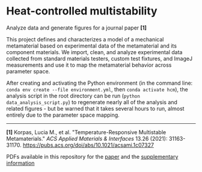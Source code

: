 # Heat-controlled multistability
Analyze data and generate figures for a journal paper **[1]**

This project defines and characterizes a model of a mechanical metamaterial based on experimental data of the metamaterial and its component materials. We import, clean, and analyze experimental data collected from standard materials testers, custom test fixtures, and ImageJ measurements and use it to map the metamaterial behavior across parameter space. 

After creating and activating the Python environment (in the command line: `conda env create --file environment.yml`, then `conda activate hcm`), the analysis script in the root directory can be run (`python data_analysis_script.py`) to regenerate nearly all of the analysis and related figures - but be warned that it takes several hours to run, almost entirely due to the parameter space mapping.

____________________
**[1]** Korpas, Lucia M., et al. "Temperature-Responsive Multistable Metamaterials." *ACS Applied Materials & Interfaces* 13.26 (2021): 31163-31170. https://pubs.acs.org/doi/abs/10.1021/acsami.1c07327

PDFs available in this repository for the [paper](./paper/paper.pdf) and the [supplementary information](./paper/supplementary_information.pdf)
